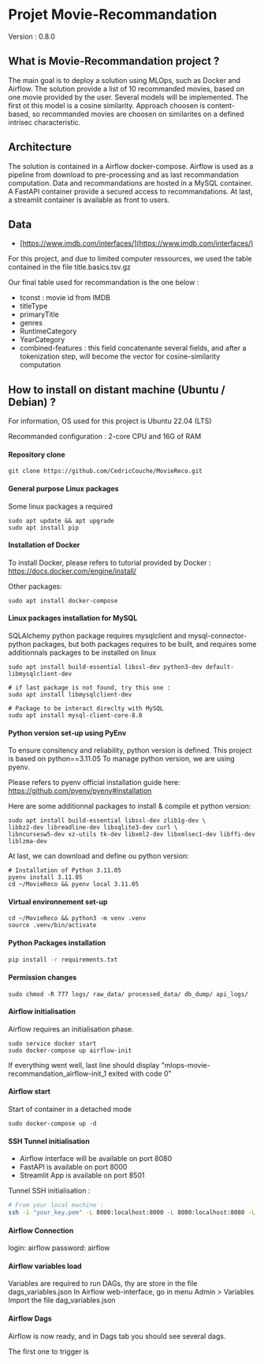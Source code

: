 # Projet Movie-Recommandation

Version : 0.8.0

## What is Movie-Recommandation project ?


The main goal is to deploy a solution using MLOps, such as Docker and Airflow.
The solution provide a list of 10 recommanded movies, based on one movie provided by the user.
Several models will be implemented. The first ot this model is a cosine similarity.
Approach choosen is content-based, so recommanded movies are choosen on similarites on a defined intrisec characteristic.


## Architecture

The solution is contained in a Airflow docker-compose.
Airflow is used as a pipeline from download to pre-processing and as last recommandation computation.
Data and recommandations are hosted in a MySQL container.
A FastAPI container provide a secured access to recommandations.
At last, a streamlit container is available as front to users.


## Data

- [https://www.imdb.com/interfaces/](https://www.imdb.com/interfaces/)

For this project, and due to limited computer ressources, we used the table contained in the file title.basics.tsv.gz

Our final table used for recommandation is the one below :
- tconst : movie id from IMDB
- titleType
- primaryTitle
- genres
- RuntimeCategory
- YearCategory 
- combined-features : this field concatenante several fields, and after a tokenization step, will become the vector for cosine-similarity computation



## How to install on distant machine (Ubuntu / Debian) ?

For information, OS used for this project is Ubuntu 22.04 (LTS)

Recommanded configuration : 2-core CPU and 16G of RAM


#### Repository clone

``` 
git clone https://github.com/CedricCouche/MovieReco.git
```

#### General purpose Linux packages

Some linux packages a required

```
sudo apt update && apt upgrade
sudo apt install pip
```

#### Installation of Docker

To install Docker, please refers to tutorial provided by Docker : https://docs.docker.com/engine/install/

Other packages:
```
sudo apt install docker-compose
```


#### Linux packages installation for MySQL

SQLAlchemy python package requires  mysqlclient and  mysql-connector-python packages, but both packages requires to be built, and requires some additionnals packages to be installed on linux

```
sudo apt install build-essential libssl-dev python3-dev default-libmysqlclient-dev

# if last package is not found, try this one : 
sudo apt install libmysqlclient-dev

# Package to be interact direclty with MySQL
sudo apt install mysql-client-core-8.0
```


#### Python version set-up using PyEnv

To ensure consitency and reliability, python version is defined.
This project is based on python==3.11.05
To manage python version, we are using pyenv.


Please refers to pyenv official installation guide here: https://github.com/pyenv/pyenv#installation

Here are some additionnal packages to install & compile et python version:
```
sudo apt install build-essential libssl-dev zlib1g-dev \
libbz2-dev libreadline-dev libsqlite3-dev curl \
libncursesw5-dev xz-utils tk-dev libxml2-dev libxmlsec1-dev libffi-dev liblzma-dev
```

At last, we can download and define ou python version:
```cd
# Installation of Python 3.11.05
pyenv install 3.11.05
cd ~/MovieReco && pyenv local 3.11.05
```



#### Virtual environnement set-up

```
cd ~/MovieReco && python3 -m venv .venv
source .venv/bin/activate
```

#### Python Packages installation

``` bash
pip install -r requirements.txt
```


#### Permission changes

```
sudo chmod -R 777 logs/ raw_data/ processed_data/ db_dump/ api_logs/
```

#### Airflow initialisation

Airflow requires an initialisation phase.

```
sudo service docker start
sudo docker-compose up airflow-init
```

If everything went well, last line should display "mlops-movie-recommandation_airflow-init_1 exited with code 0"

#### Airflow start

Start of container in a detached mode
```
sudo docker-compose up -d
```

#### SSH Tunnel initialisation

- Airflow interface will be available on port 8080
- FastAPI is available on port 8000
- Streamlit App is available on port 8501

Tunnel SSH initialisation :
``` bash
# From your local machine :
ssh -i "your_key.pem" -L 8000:localhost:8000 -L 8080:localhost:8080 -L 8501:localhost:8501 user@server-ip-address

```

#### Airflow Connection

login: airflow
password: airflow


#### Airflow variables load

Variables are required to run DAGs, thy are store in the file dags_variables.json
In Airflow web-interface, go in menu Admin > Variables
Import the file dag_variables.json


#### Airflow Dags

Airflow is now ready, and in Dags tab you should see several dags.

The first one to trigger is 


